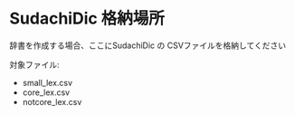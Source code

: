 # SudachiDic 格納場所
辞書を作成する場合、ここにSudachiDic の CSVファイルを格納してください  

対象ファイル:  
* small_lex.csv
* core_lex.csv
* notcore_lex.csv
